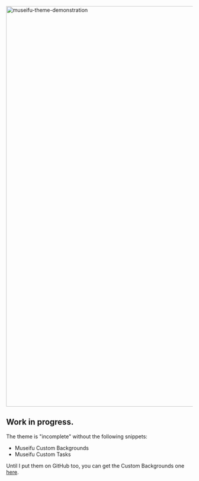 <img width="1919" height="1079" alt="museifu-theme-demonstration" src="https://github.com/user-attachments/assets/0b9a9d79-a08f-42f9-969c-613e33863468" />

## Work in progress.
The theme is "incomplete" without the following snippets:
- Museifu Custom Backgrounds
- Museifu Custom Tasks

Until I put them on GitHub too, you can get the Custom Backgrounds one [here](https://gofile.io/d/ntkuOe).
